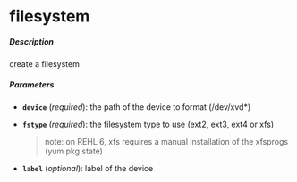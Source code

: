# filesystem


##### Description
create a filesystem

##### Parameters

*   **`device`** (*required*): the path of the device to format (/dev/xvd*)

*   **`fstype`** (*required*): the filesystem type to use (ext2, ext3, ext4 or xfs)

	>note: on REHL 6, xfs requires a manual installation of the xfsprogs (yum pkg state)

*   **`label`** (*optional*): label of the device
				